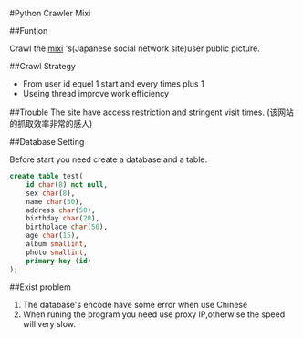 #Python Crawler Mixi

##Funtion

Crawl the [mixi](https://www.facebook.com) 's(Japanese social network site)user public picture.

##Crawl Strategy

  * From user id equel 1 start and every times plus 1
  * Useing thread improve work efficiency
 
##Trouble
The site have access restriction and stringent visit times.
(该网站的抓取效率非常的感人)

##Database Setting

Before start you need create a database and a table.

```sql
create table test(
	id char(8) not null,
	sex char(8),
	name char(30),
	address char(50),
	birthday char(20),
	birthplace char(50),
	age char(15),
	album smallint,
	photo smallint,
	primary key (id)
);
```

##Exist problem

1. The database's encode have some error when use Chinese
3. When runing the program you need use proxy IP,otherwise the speed will very slow. 

